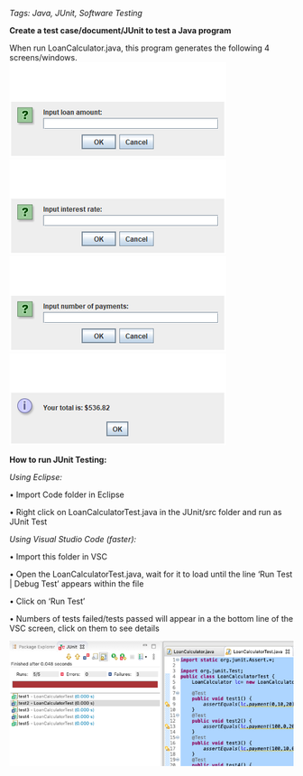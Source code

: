﻿*Tags: Java, JUnit, Software Testing*

**Create a test case/document/JUnit to test a Java program**

When run LoanCalculator.java, this program generates the following 4 screens/windows. 
![](https://github.com/cmn0705/JUnit_Testing_For_Loan_Calculator/blob/master/img/image001.png)
![](https://github.com/cmn0705/JUnit_Testing_For_Loan_Calculator/blob/master/img/image002.png)
![](https://github.com/cmn0705/JUnit_Testing_For_Loan_Calculator/blob/master/img/image003.png)
![](https://github.com/cmn0705/JUnit_Testing_For_Loan_Calculator/blob/master/img/image004.png)

**How to run JUnit Testing:**

*Using Eclipse:*

• Import Code folder in Eclipse

• Right click on LoanCalculatorTest.java in the JUnit/src folder and run as JUnit Test

*Using Visual Studio Code (faster):* 

• Import this folder in VSC

• Open the LoanCalculatorTest.java, wait for it to load until the line ‘Run Test | Debug Test’ appears within the file

• Click on ‘Run Test’

• Numbers of tests failed/tests passed will appear in a the bottom line of the VSC screen, click on them to see details

![](https://github.com/cmn0705/JUnit_Testing_For_Loan_Calculator/blob/master/img/image005.png)